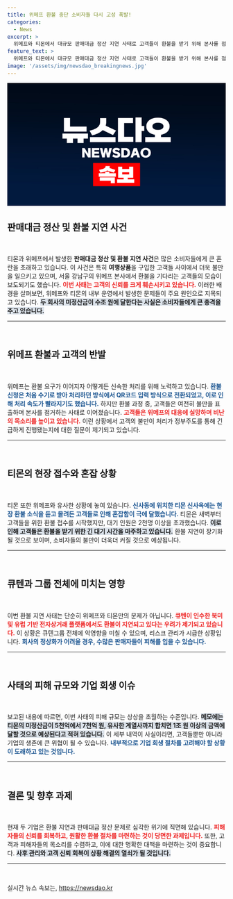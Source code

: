 ```yaml
---
title: 위메프 환불 중단 소비자들 다시 고성 폭발!
categories:
  - News
excerpt: >
  위메프와 티몬에서 대규모 판매대금 정산 지연 사태로 고객들이 환불을 받기 위해 본사를 점거하며 소란을 벌였다. 환불 지연금액이 1조원을 넘길 것으로 예상되며, 내부 메모에는 기업 회생 고려라는 충격적인 내용이 담겨 있어, 향후 상황이 불투명하다.
feature_text: >
  위메프와 티몬에서 대규모 판매대금 정산 지연 사태로 고객들이 환불을 받기 위해 본사를 점거하며 소란을 벌였다. 환불 지연금액이 1조원을 넘길 것으로 예상되며, 내부 메모에는 기업 회생 고려라는 충격적인 내용이 담겨 있어, 향후 상황이 불투명하다.
image: '/assets/img/newsdao_breakingnews.jpg'
---
```


<p><img src="/assets/img/newsdao_breakingnews.jpg" alt="koreaapp 속보" /></p>

<h2 data-ke-size="size26">판매대금 정산 및 환불 지연 사건</h2>

<p data-ke-size="size16">&nbsp;</p>

<p>티몬과 위메프에서 발생한 <strong>판매대금 정산 및 환불 지연 사건</strong>은 많은 소비자들에게 큰 혼란을 초래하고 있습니다. 이 사건은 특히 <strong>여행상품</strong>을 구입한 고객들 사이에서 더욱 불만을 일으키고 있으며, 서울 강남구의 위메프 본사에서 환불을 기다리는 고객들의 모습이 보도되기도 했습니다. <b><span style="color: #ee2323;">이번 사태는 고객의 신뢰를 크게 훼손시키고 있습니다.</span></b> 이러한 배경을 살펴보면, 위메프와 티몬의 내부 운영에서 발생한 문제들이 주요 원인으로 지목되고 있습니다. <b><span style="background-color: #21538527;">두 회사의 미정산금이 수조 원에 달한다는 사실은 소비자들에게 큰 충격을 주고 있습니다.</span></b> </p>

<hr>

<p data-ke-size="size16">&nbsp;</p>

<h2 data-ke-size="size26">위메프 환불과 고객의 반발</h2>

<p data-ke-size="size16">&nbsp;</p>

<p>위메프는 환불 요구가 이어지자 어떻게든 신속한 처리를 위해 노력하고 있습니다. <b><span style="color: #1a5490;">환불 신청은 처음 수기로 받아 처리하던 방식에서 QR코드 입력 방식으로 전환되었고, 이로 인해 처리 속도가 빨라지기도 했습니다.</span></b> 하지만 환불 과정 중, 고객들은 여전히 불만을 표출하며 본사를 점거하는 사태로 이어졌습니다. <b><span style="color: #ee2323;">고객들은 위메프의 대응에 실망하며 비난의 목소리를 높이고 있습니다.</span></b> 이런 상황에서 고객의 불만이 처리가 정부주도를 통해 긴급하게 진행됐는지에 대한 질문이 제기되고 있습니다.</p>

<hr>

<p data-ke-size="size16">&nbsp;</p>

<h2 data-ke-size="size26">티몬의 현장 접수와 혼잡 상황</h2>

<p data-ke-size="size16">&nbsp;</p>

<p>티몬 또한 위메프와 유사한 상황에 놓여 있습니다. <b><span style="color: #1a5490;">신사동에 위치한 티몬 신사옥에는 현장 환불 소식을 듣고 몰려든 고객들로 인해 혼잡함이 극에 달했습니다.</span></b> 티몬은 새벽부터 고객들을 위한 환불 접수를 시작했지만, 대기 인원은 2천명 이상을 초과했습니다. <b><span style="background-color: #21538527;">이로 인해 고객들은 환불을 받기 위한 긴 대기 시간을 마주하고 있습니다.</span></b> 환불 지연이 장기화될 것으로 보이며, 소비자들의 불만이 더욱더 커질 것으로 예상됩니다.</p>

<hr>

<p data-ke-size="size16">&nbsp;</p>

<h2 data-ke-size="size26">큐텐과 그룹 전체에 미치는 영향</h2>

<p data-ke-size="size16">&nbsp;</p>

<p>이번 환불 지연 사태는 단순히 위메프와 티몬만의 문제가 아닙니다. <b><span style="color: #ee2323;">큐텐이 인수한 북미 및 유럽 기반 전자상거래 플랫폼에서도 환불이 지연되고 있다는 우려가 제기되고 있습니다.</span></b> 이 상황은 큐텐그룹 전체에 악영향을 미칠 수 있으며, 리스크 관리가 시급한 상황입니다. <b><span style="color: #1a5490;">회사의 정상화가 어려울 경우, 수많은 판매자들이 피해를 입을 수 있습니다.</span></b> </p>

<hr>

<p data-ke-size="size16">&nbsp;</p>

<h2 data-ke-size="size26">사태의 피해 규모와 기업 회생 이슈</h2>

<p data-ke-size="size16">&nbsp;</p>

<p>보고된 내용에 따르면, 이번 사태의 피해 규모는 상상을 초월하는 수준입니다. <b><span style="background-color: #21538527;">메모에는 티몬의 미정산금이 5천억에서 7천억 원, 유사한 계열사까지 합치면 1조 원 이상의 금액에 달할 것으로 예상된다고 적혀 있습니다.</span></b> 이 세부 내역이 사실이라면, 고객들뿐만 아니라 기업의 생존에 큰 위협이 될 수 있습니다. <b><span style="color: #1a5490;">내부적으로 기업 회생 절차를 고려해야 할 상황이 도래하고 있는 것입니다.</span></b> </p>

<hr>

<p data-ke-size="size16">&nbsp;</p>

<h2 data-ke-size="size26">결론 및 향후 과제</h2>

<p data-ke-size="size16">&nbsp;</p>

<p>현재 두 기업은 환불 지연과 판매대금 정산 문제로 심각한 위기에 직면해 있습니다. <b><span style="color: #ee2323;">피해자들의 신뢰를 회복하고, 원활한 환불 절차를 마련하는 것이 당면한 과제입니다.</span></b> 또한, 고객과 피해자들의 목소리를 수렴하고, 이에 대한 명확한 대책을 마련하는 것이 중요합니다. <b><span style="background-color: #21538527;">사후 관리와 고객 신뢰 회복이 상황 해결의 열쇠가 될 것입니다.</span></b> </p>

<hr>

<p data-ke-size="size16">&nbsp;</p>
실시간 뉴스 속보는, <a href="https://newsdao.kr" rel="dofollow">https://newsdao.kr</a>



